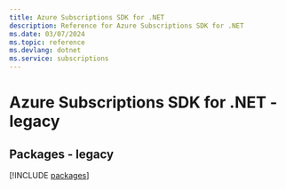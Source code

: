 ```yaml
---
title: Azure Subscriptions SDK for .NET
description: Reference for Azure Subscriptions SDK for .NET
ms.date: 03/07/2024
ms.topic: reference
ms.devlang: dotnet
ms.service: subscriptions
---
```

# Azure Subscriptions SDK for .NET - legacy
## Packages - legacy
[!INCLUDE [packages](subscriptions-index.md)]